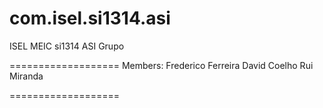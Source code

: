 com.isel.si1314.asi
===================
ISEL MEIC si1314 ASI Grupo

===================
Members:
	Frederico Ferreira
	David Coelho
	Rui Miranda

===================
